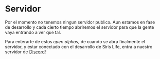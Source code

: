 # Servidor

Por el momento no tenemos ningun servidor publico. Aun estamos en fase de
desarrollo y cada cierto tiempo abriremos el servidor para que la gente vaya
entrando a ver que tal.

Para enterarte de estos *open alphas*, de cuando se abra finalmente el servidor,
y estar conectado con el desarrollo de Siris Life, entra a nuestro servidor de
[Discord](#discord)!

